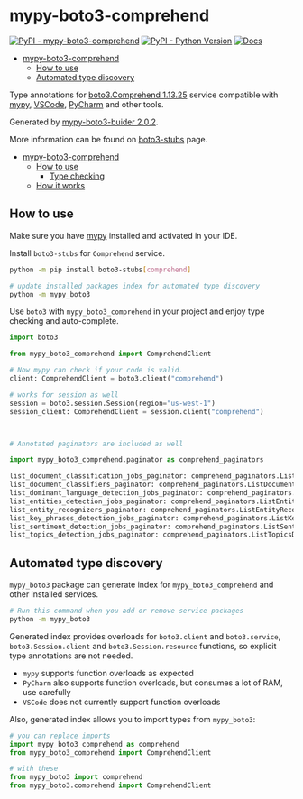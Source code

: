 # mypy-boto3-comprehend

[![PyPI - mypy-boto3-comprehend](https://img.shields.io/pypi/v/mypy-boto3-comprehend.svg?color=blue)](https://pypi.org/project/mypy-boto3-comprehend)
[![PyPI - Python Version](https://img.shields.io/pypi/pyversions/mypy-boto3-comprehend.svg?color=blue)](https://pypi.org/project/mypy-boto3-comprehend)
[![Docs](https://img.shields.io/readthedocs/mypy-boto3-builder.svg?color=blue)](https://mypy-boto3-builder.readthedocs.io/)

- [mypy-boto3-comprehend](#mypy-boto3-comprehend)
  - [How to use](#how-to-use)
  - [Automated type discovery](#automated-type-discovery)


Type annotations for
[boto3.Comprehend 1.13.25](https://boto3.amazonaws.com/v1/documentation/api/1.13.25/reference/services/comprehend.html#Comprehend) service
compatible with [mypy](https://github.com/python/mypy), [VSCode](https://code.visualstudio.com/),
[PyCharm](https://www.jetbrains.com/pycharm/) and other tools.

Generated by [mypy-boto3-buider 2.0.2](https://github.com/vemel/mypy_boto3_builder).

More information can be found on [boto3-stubs](https://pypi.org/project/boto3-stubs/) page.

- [mypy-boto3-comprehend](#mypy-boto3-comprehend)
  - [How to use](#how-to-use)
    - [Type checking](#type-checking)
  - [How it works](#how-it-works)

## How to use

Make sure you have [mypy](https://github.com/python/mypy) installed and activated in your IDE.

Install `boto3-stubs` for `Comprehend` service.

```bash
python -m pip install boto3-stubs[comprehend]

# update installed packages index for automated type discovery
python -m mypy_boto3
```

Use `boto3` with `mypy_boto3_comprehend` in your project and enjoy type checking and auto-complete.

```python
import boto3

from mypy_boto3_comprehend import ComprehendClient

# Now mypy can check if your code is valid.
client: ComprehendClient = boto3.client("comprehend")

# works for session as well
session = boto3.session.Session(region="us-west-1")
session_client: ComprehendClient = session.client("comprehend")



# Annotated paginators are included as well

import mypy_boto3_comprehend.paginator as comprehend_paginators

list_document_classification_jobs_paginator: comprehend_paginators.ListDocumentClassificationJobsPaginator = client.get_paginator("list_document_classification_jobs")
list_document_classifiers_paginator: comprehend_paginators.ListDocumentClassifiersPaginator = client.get_paginator("list_document_classifiers")
list_dominant_language_detection_jobs_paginator: comprehend_paginators.ListDominantLanguageDetectionJobsPaginator = client.get_paginator("list_dominant_language_detection_jobs")
list_entities_detection_jobs_paginator: comprehend_paginators.ListEntitiesDetectionJobsPaginator = client.get_paginator("list_entities_detection_jobs")
list_entity_recognizers_paginator: comprehend_paginators.ListEntityRecognizersPaginator = client.get_paginator("list_entity_recognizers")
list_key_phrases_detection_jobs_paginator: comprehend_paginators.ListKeyPhrasesDetectionJobsPaginator = client.get_paginator("list_key_phrases_detection_jobs")
list_sentiment_detection_jobs_paginator: comprehend_paginators.ListSentimentDetectionJobsPaginator = client.get_paginator("list_sentiment_detection_jobs")
list_topics_detection_jobs_paginator: comprehend_paginators.ListTopicsDetectionJobsPaginator = client.get_paginator("list_topics_detection_jobs")
```

## Automated type discovery

`mypy_boto3` package can generate index for `mypy_boto3_comprehend` and other installed services.

```bash
# Run this command when you add or remove service packages
python -m mypy_boto3
```

Generated index provides overloads for `boto3.client` and `boto3.service`,
`boto3.Session.client` and `boto3.Session.resource` functions,
so explicit type annotations are not needed.

- `mypy` supports function overloads as expected
- `PyCharm` also supports function overloads, but consumes a lot of RAM, use carefully
- `VSCode` does not currently support function overloads

Also, generated index allows you to import types from `mypy_boto3`:

```python
# you can replace imports
import mypy_boto3_comprehend as comprehend
from mypy_boto3_comprehend import ComprehendClient

# with these
from mypy_boto3 import comprehend
from mypy_boto3.comprehend import ComprehendClient
```
